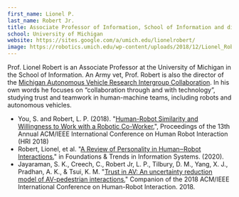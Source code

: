 ```yaml
---
first_name: Lionel P.
last_name: Robert Jr.
title: Associate Professor of Information, School of Information and director of the Michigan Autonomous Vehicle Research Intergroup Collaboration
school: University of Michigan
website: https://sites.google.com/a/umich.edu/lionelrobert/
image: https://robotics.umich.edu/wp-content/uploads/2018/12/Lionel_Robert.jpg
---
```

Prof. Lionel Robert is an Associate Professor at the University of Michigan in the School of Information. An Army vet, Prof. Robert is also the director of the [Michigan Autonomous Vehicle Research Intergroup Collaboration](https://mavric.si.umich.edu/). In his own words he focuses on “collaboration through and with technology”, studying trust and teamwork in human-machine teams, including robots and autonomous vehicles. 
* You, S. and Robert, L. P.  (2018). "[Human-Robot Similarity and Willingness to Work with a Robotic Co-Worker.](https://deepblue.lib.umich.edu/handle/2027.42/140719)", Proceedings of the 13th Annual ACM/IEEE International Conference on Human Robot Interaction (HRI 2018)
* Robert, Lionel, et al. "[A Review of Personality in Human‒Robot Interactions.](https://deepblue.lib.umich.edu/handle/2027.42/153526)" in Foundations & Trends in Information Systems. (2020).
* Jayaraman, S. K., Creech, C., Robert Jr, L. P., Tilbury, D. M., Yang, X. J., Pradhan, A. K., & Tsui, K. M. "[Trust in AV: An uncertainty reduction model of AV-pedestrian interactions.](https://deepblue.lib.umich.edu/handle/2027.42/140747)"
Companion of the 2018 ACM/IEEE International Conference on Human-Robot Interaction. 2018.
